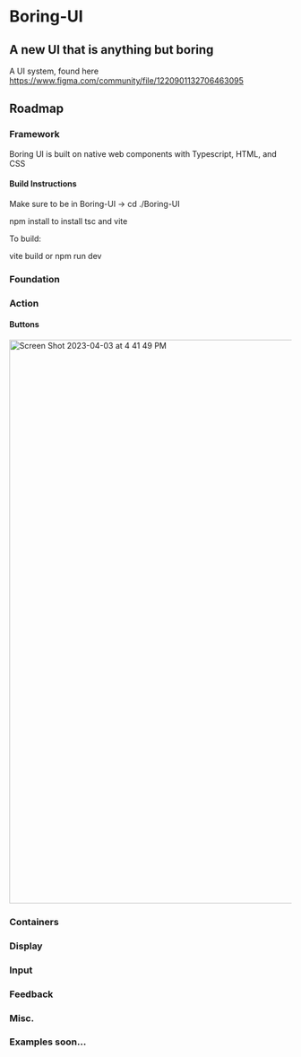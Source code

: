 # Boring-UI

## A new UI that is anything but boring

A UI system, found here https://www.figma.com/community/file/1220901132706463095

## Roadmap

### Framework

Boring UI is built on native web components with Typescript, HTML, and CSS

#### Build Instructions

Make sure to be in Boring-UI -> cd ./Boring-UI 

npm install to install tsc and vite

To build:

vite build or npm run dev

### Foundation

### Action

#### Buttons

<img width="1006" alt="Screen Shot 2023-04-03 at 4 41 49 PM" src="https://user-images.githubusercontent.com/29098280/229624271-f0762647-79b8-4e3c-97eb-38f166c71cc8.png">

### Containers

### Display

### Input

### Feedback

### Misc.

### Examples soon...
